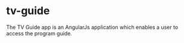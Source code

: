 # tv-guide
The TV Guide app is an AngularJs application which enables a user to access the program guide.
